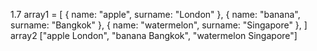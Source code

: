 1.7 array1 = [
      { name: "apple", surname: "London" },
      { name: "banana", surname: "Bangkok" },
      { name: "watermelon", surname: "Singapore" },
    ]
    array2 ["apple London", "banana Bangkok", "watermelon Singapore"]
